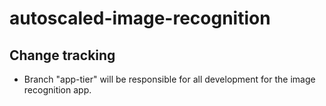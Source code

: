 # autoscaled-image-recognition




## Change tracking

- Branch "app-tier" will be responsible for all development for the image recognition app.